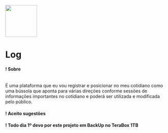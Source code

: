 <img src="https://makid7.github.io/Log/Recursos/Frameworks/Log/img/log-logo.png" width="100px"> <h1>Log</h1>

<h4> ! Sobre </h4></br>
   É uma plataforma que eu vou registrar e posicionar no meu cotidiano como uma bússola que aponta para várias direções conforme sessões de informações importantes no cotidiano e poderá ser utilizada e modificada pelo público.

 <h4>! Aceito sugestões

 <h4>! Todo dia 1º devo por este projeto em BackUp no TeraBox 1TB</h4>
